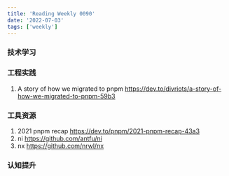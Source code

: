 ```yaml
---
title: 'Reading Weekly 0090'
date: '2022-07-03'
tags: ['weekly']
---
```


### 技术学习

### 工程实践

1. A story of how we migrated to pnpm https://dev.to/divriots/a-story-of-how-we-migrated-to-pnpm-59b3

### 工具资源

1. 2021 pnpm recap https://dev.to/pnpm/2021-pnpm-recap-43a3
2. ni https://github.com/antfu/ni
3. nx https://github.com/nrwl/nx

### 认知提升
